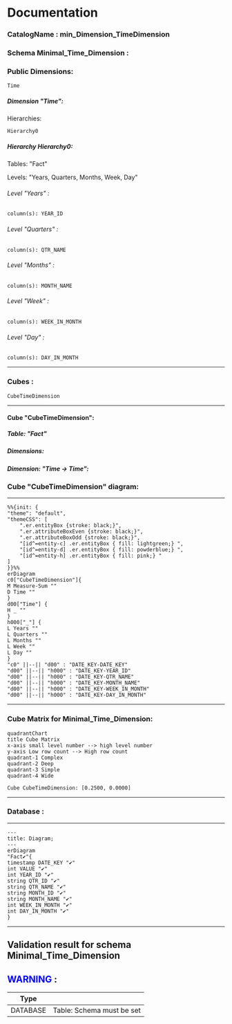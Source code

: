 # Documentation
### CatalogName : min_Dimension_TimeDimension
### Schema Minimal_Time_Dimension : 
### Public Dimensions:

    Time

##### Dimension "Time":

Hierarchies:

    Hierarchy0

##### Hierarchy Hierarchy0:

Tables: "Fact"

Levels: "Years, Quarters, Months, Week, Day"

###### Level "Years" :

    column(s): YEAR_ID

###### Level "Quarters" :

    column(s): QTR_NAME

###### Level "Months" :

    column(s): MONTH_NAME

###### Level "Week" :

    column(s): WEEK_IN_MONTH

###### Level "Day" :

    column(s): DAY_IN_MONTH

---
### Cubes :

    CubeTimeDimension

---
#### Cube "CubeTimeDimension":

    

##### Table: "Fact"

##### Dimensions:
##### Dimension: "Time -> Time":

### Cube "CubeTimeDimension" diagram:

---

```mermaid
%%{init: {
"theme": "default",
"themeCSS": [
    ".er.entityBox {stroke: black;}",
    ".er.attributeBoxEven {stroke: black;}",
    ".er.attributeBoxOdd {stroke: black;}",
    "[id^=entity-c] .er.entityBox { fill: lightgreen;} ",
    "[id^=entity-d] .er.entityBox { fill: powderblue;} ",
    "[id^=entity-h] .er.entityBox { fill: pink;} "
]
}}%%
erDiagram
c0["CubeTimeDimension"]{
M Measure-Sum ""
D Time ""
}
d00["Time"] {
H _ ""
}
h000["_"] {
L Years ""
L Quarters ""
L Months ""
L Week ""
L Day ""
}
"c0" ||--|| "d00" : "DATE_KEY-DATE_KEY"
"d00" ||--|| "h000" : "DATE_KEY-YEAR_ID"
"d00" ||--|| "h000" : "DATE_KEY-QTR_NAME"
"d00" ||--|| "h000" : "DATE_KEY-MONTH_NAME"
"d00" ||--|| "h000" : "DATE_KEY-WEEK_IN_MONTH"
"d00" ||--|| "h000" : "DATE_KEY-DAY_IN_MONTH"
```
---
### Cube Matrix for Minimal_Time_Dimension:
```mermaid
quadrantChart
title Cube Matrix
x-axis small level number --> high level number
y-axis Low row count --> High row count
quadrant-1 Complex
quadrant-2 Deep
quadrant-3 Simple
quadrant-4 Wide

Cube CubeTimeDimension: [0.2500, 0.0000]
```
---
### Database :
---
```mermaid
---
title: Diagram;
---
erDiagram
"Fact✔"{
timestamp DATE_KEY "✔"
int VALUE "✔"
int YEAR_ID "✔"
string QTR_ID "✔"
string QTR_NAME "✔"
string MONTH_ID "✔"
string MONTH_NAME "✔"
int WEEK_IN_MONTH "✔"
int DAY_IN_MONTH "✔"
}

```
---
## Validation result for schema Minimal_Time_Dimension
## <span style='color: blue;'>WARNING</span> : 
|Type|   |
|----|---|
|DATABASE|Table: Schema must be set|
